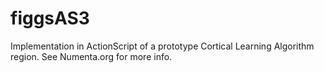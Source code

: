 figgsAS3
========

Implementation in ActionScript of a prototype Cortical Learning Algorithm region. See Numenta.org for more info.
